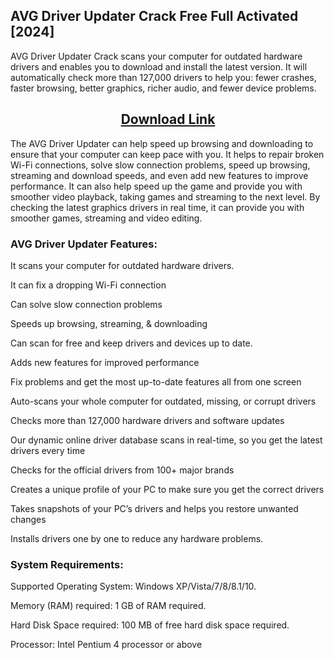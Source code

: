 ## AVG Driver Updater Crack Free Full Activated [2024]

AVG Driver Updater Crack scans your computer for outdated hardware drivers and enables you to download and install the latest version. It will automatically check more than 127,000 drivers to help you: fewer crashes, faster browsing, better graphics, richer audio, and fewer device problems.

<h2 style="text-align:center;"><strong><a href="https://activatorhax.com/" rel="nofollow">Download Link</a></strong></h2>



The AVG Driver Updater can help speed up browsing and downloading to ensure that your computer can keep pace with you. It helps to repair broken Wi-Fi connections, solve slow connection problems, speed up browsing, streaming and download speeds, and even add new features to improve performance. It can also help speed up the game and provide you with smoother video playback, taking games and streaming to the next level. By checking the latest graphics drivers in real time, it can provide you with smoother games, streaming and video editing.


### AVG Driver Updater Features:

It scans your computer for outdated hardware drivers.

It can fix a dropping Wi-Fi connection

Can solve slow connection problems

Speeds up browsing, streaming, & downloading

Can scan for free and keep drivers and devices up to date.

Adds new features for improved performance

Fix problems and get the most up-to-date features all from one screen

Auto-scans your whole computer for outdated, missing, or corrupt drivers

Checks more than 127,000 hardware drivers and software updates

Our dynamic online driver database scans in real-time, so you get the latest drivers every time

Checks for the official drivers from 100+ major brands

Creates a unique profile of your PC to make sure you get the correct drivers

Takes snapshots of your PC’s drivers and helps you restore unwanted changes

Installs drivers one by one to reduce any hardware problems.




### System Requirements:

Supported Operating System: Windows XP/Vista/7/8/8.1/10.

Memory (RAM) required: 1 GB of RAM required.

Hard Disk Space required: 100 MB of free hard disk space required.

Processor: Intel Pentium 4 processor or above
